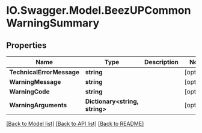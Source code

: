 # IO.Swagger.Model.BeezUPCommonWarningSummary
## Properties

Name | Type | Description | Notes
------------ | ------------- | ------------- | -------------
**TechnicalErrorMessage** | **string** |  | [optional] 
**WarningMessage** | **string** |  | [optional] 
**WarningCode** | **string** |  | [optional] 
**WarningArguments** | **Dictionary&lt;string, string&gt;** |  | [optional] 

[[Back to Model list]](../README.md#documentation-for-models) [[Back to API list]](../README.md#documentation-for-api-endpoints) [[Back to README]](../README.md)

